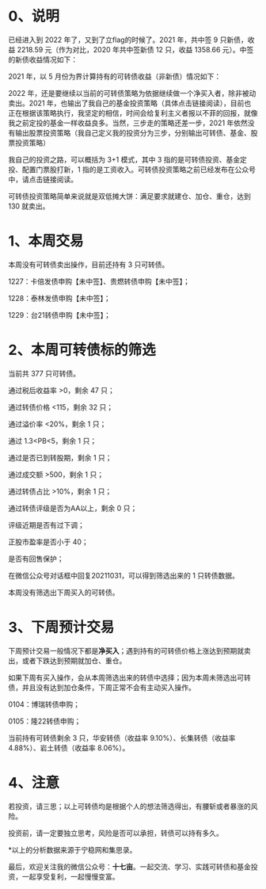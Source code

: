 # 0、说明

已经进入到 2022 年了，又到了立flag的时候了。2021 年，共中签 9 只新债，收益 2218.59 元（作为对比，2020 年共中签新债 12 只，收益 1358.66 元）。中签的新债收益情况如下：

2021 年，以 5 月份为界计算持有的可转债收益（非新债）情况如下：

2022 年，还是要继续以当前的可转债策略为依据继续做一个净买入者，除非被动卖出。2021 年，也输出了我自己的基金投资策略（具体点击链接阅读），目前也正在根据该策略执行，我坚定的相信，时间会给复利主义者报以不菲的回报，就像我之前定投的基金一样收益良多。当然，三步走的策略还差一步，2021 年依然没有输出股票投资策略（我自己定义我的投资分为三步，分别输出可转债、基金、股票投资策略）

我自己的投资之路，可以概括为 3+1 模式，其中 3 指的是可转债投资、基金定投、配置门票股打新，1 指的是工资收入。可转债投资策略之前已经发布在公众号中，请点击链接阅读。

可转债投资策略简单来说就是双低摊大饼：满足要求就建仓、加仓、重仓，达到 130 就卖出。

# 1、本周交易

本周没有可转债卖出操作，目前还持有 3 只可转债。

1227：卡倍发债申购【未中签】、贵燃转债申购【未中签】；

1228：泰林发债申购【未中签】；

1229：台21转债申购【未中签】；

# 2、本周可转债标的筛选

当前共 377 只可转债。

通过税后收益率 >0，剩余 47 只；

通过转债价格 <115，剩余 32 只；

通过溢价率 <20%，剩余 1 只；

通过 1.3<PB<5，剩余 1 只；

通过是否已到转股期，剩余 1 只；

通过成交额 >500，剩余 1 只；

通过转债占比 >10%，剩余 1 只；

通过转债评级是否为AA以上，剩余 0 只；

评级近期是否有过下调；

正股市盈率是否小于 40；

是否有回售保护；

在微信公众号对话框中回复20211031，可以得到筛选出来的 1 只转债数据。

本周没有筛选出下周买入的可转债。

# 3、下周预计交易

下周预计交易一般情况下都是**净买入**；遇到持有的可转债价格上涨达到预期就卖出，或者下跌达到预期就加仓、重仓。

如果下周有买入操作，会从本周筛选出来的转债中选择；因为本周未筛选出可转债，并且没有达到加仓条件，下周正常不会有主动买入操作。

0104：博瑞转债申购；

0105：隆22转债申购；

当前持有可转债剩余 3 只，华安转债（收益率 9.10%）、长集转债（收益率 4.88%）、岩土转债（收益率 8.06%）。

# 4、注意

若投资，请三思；以上可转债均是根据个人的想法筛选得出，有腰斩或者暴涨的风险。

投资前，请一定要独立思考，风险是否可以承担，转债可以持有多久。

*以上的分析数据来源于宁稳网和集思录。

最后，欢迎关注我的微信公众号：**十七亩**。一起交流、学习、实践可转债和基金投资，一起享受复利，一起慢慢变富。